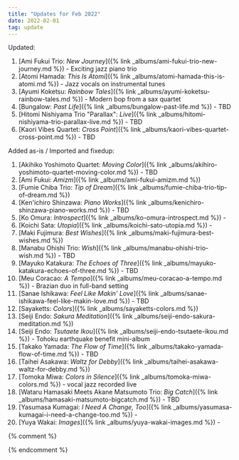 ```yaml
---
title: "Updates for Feb 2022"
date: 2022-02-01
tag: update
---
```


Updated:

1. [Ami Fukui Trio: *New Journey*]({% link _albums/ami-fukui-trio-new-journey.md %}) - Exciting jazz piano trio
1. [Atomi Hamada: *This Is Atomi*]({% link _albums/atomi-hamada-this-is-atomi.md %}) - Jazz vocals on instrumental tunes
1. [Ayumi Koketsu: *Rainbow Tales*]({% link _albums/ayumi-koketsu-rainbow-tales.md %}) - Modern bop from a sax quartet
1. [Bungalow: *Past Life*]({% link _albums/bungalow-past-life.md %}) - TBD
1. [Hitomi Nishiyama Trio "Parallax": *Live*]({% link _albums/hitomi-nishiyama-trio-parallax-live.md %}) - TBD
1. [Kaori Vibes Quartet: *Cross Point*]({% link _albums/kaori-vibes-quartet-cross-point.md %}) - TBD

Added as-is / Imported and fixedup:

1. [Akihiko Yoshimoto Quartet: *Moving Color*]({% link _albums/akihiro-yoshimoto-quartet-moving-color.md %}) - TBD
1. [Ami Fukui: *Amizm*]({% link _albums/ami-fukui-amizm.md %})
1. [Fumie Chiba Trio: *Tip of Dream*]({% link _albums/fumie-chiba-trio-tip-of-dream.md %})
1. [Ken'ichiro Shinzawa: *Piano Works*]({% link _albums/kenichiro-shinzawa-piano-works.md %}) - TBD
1. [Ko Omura: *Introspect*]({% link _albums/ko-omura-introspect.md %}) - 
1. [Koichi Sata: *Utopia*]({% link _albums/koichi-sato-utopia.md %}) - 
1. [Maki Fujimura: *Best Wishes*]({% link _albums/maki-fujimura-best-wishes.md %})
1. [Manabu Ohishi Trio: *Wish*]({% link _albums/manabu-ohishi-trio-wish.md %}) - TBD
1. [Mayuko Katakura: *The Echoes of Three*]({% link _albums/mayuko-katakura-echoes-of-three.md %}) - TBD
1. [Meu Coracao: *A Tempo*]({% link _albums/meu-coracao-a-tempo.md %}) - Brazian duo in full-band setting
1. [Sanae Ishikawa: *Feel Like Makin' Love*]({% link _albums/sanae-ishikawa-feel-like-makin-love.md %}) - TBD
1. [Sayaketts: *Colors*]({% link _albums/sayaketts-colors.md %})
1. [Seiji Endo: *Sakura Meditation*]({% link _albums/seiji-endo-sakura-meditation.md %})
1. [Seiji Endo: *Tsutaete Ikou*]({% link _albums/seiji-endo-tsutaete-ikou.md %}) - Tohoku earthquake benefit mini-album
1. [Takako Yamada: *The Flow of Time*]({% link _albums/takako-yamada-flow-of-time.md %}) - TBD
1. [Taihei Asakawa: *Waltz for Debby*]({% link _albums/taihei-asakawa-waltz-for-debby.md %})
1. [Tomoka Miwa: *Colors in Silence*]({% link _albums/tomoka-miwa-colors.md %}) - vocal jazz recorded live
1. [Wataru Hamasaki Meets Akane Matsumoto Trio: *Big Catch*]({% link _albums/hamasaki-matsumoto-bigcatch.md %}) - TBD
1. [Yasumasa Kumagai: *I Need A Change, Too*]({% link _albums/yasumasa-kumagai-i-need-a-change-too.md %}) -
1. [Yuya Wakai: *Images*]({% link _albums/yuya-wakai-images.md %}) -


{% comment %}


{% endcomment %}